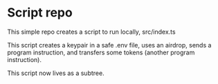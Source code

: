 # Script repo

This simple repo creates a script to run locally, src/index.ts

This script creates a keypair in a safe .env file, uses an airdrop, sends a program instruction, and transfers some tokens (another program instruction).

This script now lives as a subtree.

